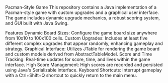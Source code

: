 Pacman-Style Game
This repository contains a Java implementation of a Pacman-style game with custom upgrades and a graphical user interface. 
The game includes dynamic upgrade mechanics, a robust scoring system, and GUI built with Java Swing. 

Features
Dynamic Board Sizes: Configure the game board size anywhere from 10x10 to 100x100 cells.
Custom Upgrades: Includes at least five different complex upgrades that appear randomly, enhancing gameplay and strategy.
Graphical Interface: Utilizes JTable for rendering the game board and custom models derived from AbstractTableModel.
Score and Time Tracking: Real-time updates for score, time, and lives within the game interface.
High Score Management: High scores are recorded and persisted using Java's Serializable interface.
Keyboard Shortcuts: Interrupt gameplay with a Ctrl+Shift+Q shortcut to quickly return to the main menu.